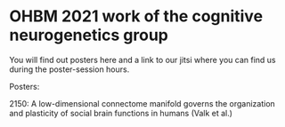 # OHBM 2021 work of the cognitive neurogenetics group

You will find out posters here and a link to our jitsi where you can find us during the poster-session hours.

Posters:


2150: A low-dimensional connectome manifold governs the organization and plasticity of social brain functions in humans (Valk et al.)

